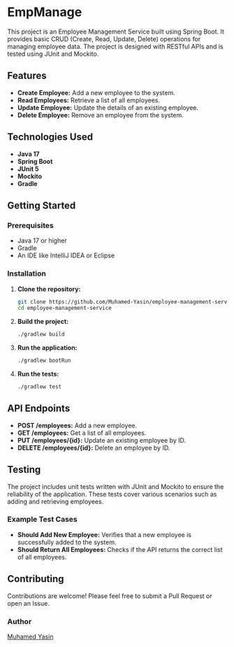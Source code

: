 # EmpManage

This project is an Employee Management Service built using Spring Boot. It provides basic CRUD (Create, Read, Update, Delete) operations for managing employee data. The project is designed with RESTful APIs and is tested using JUnit and Mockito.

## Features

- **Create Employee:** Add a new employee to the system.
- **Read Employees:** Retrieve a list of all employees.
- **Update Employee:** Update the details of an existing employee.
- **Delete Employee:** Remove an employee from the system.

## Technologies Used

- **Java 17**
- **Spring Boot**
- **JUnit 5**
- **Mockito**
- **Gradle**

## Getting Started

### Prerequisites

- Java 17 or higher
- Gradle
- An IDE like IntelliJ IDEA or Eclipse

### Installation

1. **Clone the repository:**
    ```bash
    git clone https://github.com/Muhamed-Yasin/employee-management-service.git
    cd employee-management-service
    ```

2. **Build the project:**
    ```bash
    ./gradlew build
    ```

3. **Run the application:**
    ```bash
    ./gradlew bootRun
    ```

4. **Run the tests:**
    ```bash
    ./gradlew test
    ```

## API Endpoints

- **POST /employees:** Add a new employee.
- **GET /employees:** Get a list of all employees.
- **PUT /employees/{id}:** Update an existing employee by ID.
- **DELETE /employees/{id}:** Delete an employee by ID.

## Testing

The project includes unit tests written with JUnit and Mockito to ensure the reliability of the application. These tests cover various scenarios such as adding and retrieving employees.

### Example Test Cases

- **Should Add New Employee:** Verifies that a new employee is successfully added to the system.
- **Should Return All Employees:** Checks if the API returns the correct list of all employees.

## Contributing

Contributions are welcome! Please feel free to submit a Pull Request or open an Issue.


### Author

[Muhamed Yasin](https://github.com/Muhamed-Yasin)
